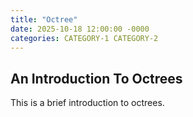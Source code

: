 ```yaml
---
title: "Octree"
date: 2025-10-18 12:00:00 -0000
categories: CATEGORY-1 CATEGORY-2
---
```


## An Introduction To Octrees

This is a brief introduction to octrees.
